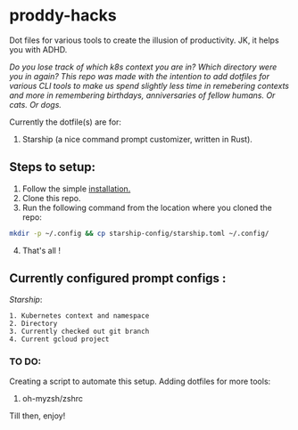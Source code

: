 # proddy-hacks
Dot files for various tools to create the illusion of productivity. JK, it helps you with ADHD.

*Do you lose track of which k8s context you are in? Which directory were you in again?
This repo was made with the intention to add dotfiles for various CLI tools to make us spend slightly less time in remebering contexts and more in remembering birthdays, anniversaries of fellow humans. Or cats. Or dogs.*

Currently the dotfile(s) are for: 
1. Starship (a nice command prompt customizer, written in Rust).

## Steps to setup:

1. Follow the simple [installation.](https://starship.rs/guide/#%F0%9F%9A%80-installation)
2. Clone this repo.
3. Run the following command from the location where you cloned the repo:
```zsh
mkdir -p ~/.config && cp starship-config/starship.toml ~/.config/
```
4. That's all !

## Currently configured prompt configs :

*Starship*:

    1. Kubernetes context and namespace
    2. Directory
    3. Currently checked out git branch
    4. Current gcloud project


### TO DO:

Creating a script to automate this setup.
Adding dotfiles for more tools:
1. oh-myzsh/zshrc

Till then, enjoy!



